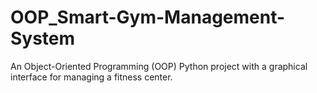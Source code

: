 # OOP_Smart-Gym-Management-System
An Object-Oriented Programming (OOP) Python project with a graphical interface for managing a fitness center.

